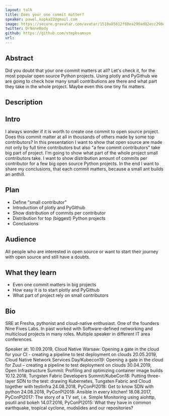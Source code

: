 ```yaml
---
layout: talk
title: Does your one commit matter?
speaker: pawel.kopka22@gmail.com
image: https://secure.gravatar.com/avatar/1518a85812f88ea290ad82ecc2904c84?s=500
twitter: DrNoneBody
github: https://github.com/stephsamson
url: 
---
```


## Abstract
Did you doubt that your one commit matters at all? Let's check it, for the most popular open source Python projects. Using plotly and PyGithub we are going to check how many small contributions are there and what part they take in the whole project. Maybe even this one tiny fix matters.

## Description
## Intro

I always wonder if it is worth to create one commit to open source project. Does this commit matter at all in thousands of others made by some top contributors? In this presentation I want to show that open source are made not only by full time contributors but also "a few commit contributors" take big part of project. I'm going to show what part of the whole project small contributors take. I want to show distribution amount of commits per contributor for a few big open source Python projects. In the end I want to share my conclusions, that each commit matters, because a small ant builds an anthill.

## Plan

- Define "small contributor"
- Introduction of plotly and PyGithub
- Show distribution of commits per contributor
- Distribution for top (biggest) Python projects
- Conclusions

## Audience

All people who are interested in open source or want to start their journey with open source and still have a doubts.

## What they learn

- Even one commit matters in big projects
- How easy it is to start plotly and PyGithub
- What part of project rely on small contributors

## Bio
SRE at Fresha, pythonist and cloud-native enthusiast. One of the founders Nine Fives Labs. In past worked with Software-defined networking and multicloud projects in many roles. Multiple speaker in different IT area conferences.

Speaker at:
    10.09.2019, Cloud Native Warsaw: Opening a gate in the cloud for your CI - creating a pipeline to test deployment on clouds
    20.05.2019, Cloud Native Network Services Day/Kubecon19: Opening a gate in the cloud for Zuul – creating a pipeline to test deployment on clouds
    30.04.2019, Open Infrastructure Summit: Profiling and optimizing container image builds
    10.12.2018, Tungsten Fabric Developers Summit/KubeCon18: Putting three-layer SDN to the test: drawing Kubernetes, Tungsten Fabric and Cloud together with testinfra
    24.08.2018, PyConPl2018: Get to know SDN with python
    24.08.2018, PyConPl2018: Ansible in every kitchen!
    18.08.2017, PyConPl2017: The story of a TV set, i.e. Simple Monitoring using aiohttp, psutil and bokeh
    14.07.2016, PyConPl2015: What they have in common earthquake, tropical cyclone, mudslides and our repositories?


